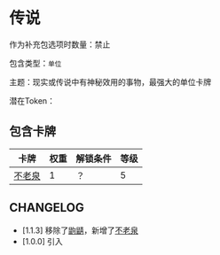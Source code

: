 # 传说

作为补充包选项时数量：禁止

包含类型：`单位`

主题：现实或传说中有神秘效用的事物，最强大的单位卡牌

潜在Token：

## 包含卡牌

卡牌 | 权重 | 解锁条件 | 等级
--- | --- | --- | ---
[不老泉](../卡牌/不老泉.md) | 1 | ？ | 5

## CHANGELOG

- [1.1.3] 移除了[鼩鼱](../卡牌/鼩鼱.md)，新增了[不老泉](../卡牌/不老泉.md)
- [1.0.0] 引入
